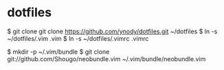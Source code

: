 dotfiles
========

 $ git clone git clone https://github.com/ynody/dotfiles.git ~/dotfiles
 $ ln -s ~/dotfiles/.vim .vim
 $ ln -s ~/dotfiles/.vimrc .vimrc
 
 $ mkdir -p ~/.vim/bundle
 $ git clone git://github.com/Shougo/neobundle.vim ~/.vim/bundle/neobundle.vim
